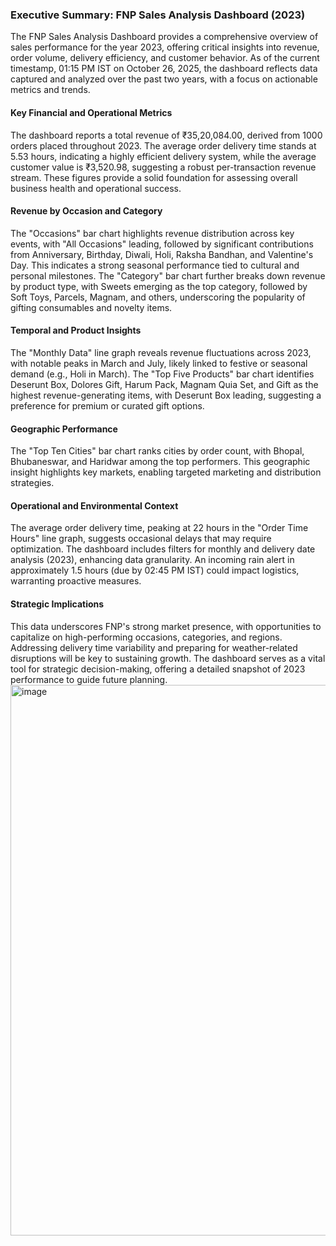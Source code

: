 ### Executive Summary: FNP Sales Analysis Dashboard (2023)

The FNP Sales Analysis Dashboard provides a comprehensive overview of sales performance for the year 2023, offering critical insights into revenue, order volume, delivery efficiency, and customer behavior. As of the current timestamp, 01:15 PM IST on October 26, 2025, the dashboard reflects data captured and analyzed over the past two years, with a focus on actionable metrics and trends.

#### Key Financial and Operational Metrics
The dashboard reports a total revenue of ₹35,20,084.00, derived from 1000 orders placed throughout 2023. The average order delivery time stands at 5.53 hours, indicating a highly efficient delivery system, while the average customer value is ₹3,520.98, suggesting a robust per-transaction revenue stream. These figures provide a solid foundation for assessing overall business health and operational success.

#### Revenue by Occasion and Category
The "Occasions" bar chart highlights revenue distribution across key events, with "All Occasions" leading, followed by significant contributions from Anniversary, Birthday, Diwali, Holi, Raksha Bandhan, and Valentine's Day. This indicates a strong seasonal performance tied to cultural and personal milestones. The "Category" bar chart further breaks down revenue by product type, with Sweets emerging as the top category, followed by Soft Toys, Parcels, Magnam, and others, underscoring the popularity of gifting consumables and novelty items.

#### Temporal and Product Insights
The "Monthly Data" line graph reveals revenue fluctuations across 2023, with notable peaks in March and July, likely linked to festive or seasonal demand (e.g., Holi in March). The "Top Five Products" bar chart identifies Deserunt Box, Dolores Gift, Harum Pack, Magnam Quia Set, and Gift as the highest revenue-generating items, with Deserunt Box leading, suggesting a preference for premium or curated gift options.

#### Geographic Performance
The "Top Ten Cities" bar chart ranks cities by order count, with Bhopal, Bhubaneswar, and Haridwar among the top performers. This geographic insight highlights key markets, enabling targeted marketing and distribution strategies.

#### Operational and Environmental Context
The average order delivery time, peaking at 22 hours in the "Order Time Hours" line graph, suggests occasional delays that may require optimization. The dashboard includes filters for monthly and delivery date analysis (2023), enhancing data granularity. An incoming rain alert in approximately 1.5 hours (due by 02:45 PM IST) could impact logistics, warranting proactive measures.

#### Strategic Implications
This data underscores FNP's strong market presence, with opportunities to capitalize on high-performing occasions, categories, and regions. Addressing delivery time variability and preparing for weather-related disruptions will be key to sustaining growth. The dashboard serves as a vital tool for strategic decision-making, offering a detailed snapshot of 2023 performance to guide future planning.
<img width="1858" height="881" alt="image" src="https://github.com/user-attachments/assets/15ab03d6-c699-4b04-ae37-738f397f26b5" />


